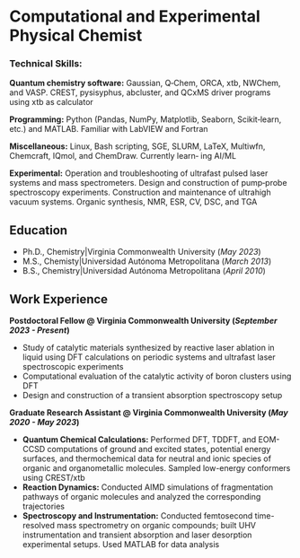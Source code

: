 # Computational and Experimental Physical Chemist

### Technical Skills:
**Quantum chemistry software:** Gaussian, Q‑Chem, ORCA, xtb, NWChem, and VASP. CREST, pysisyphus, abcluster, and QCxMS
driver programs using xtb as calculator

**Programming:** Python (Pandas, NumPy, Matplotlib, Seaborn, Scikit‑learn, etc.) and MATLAB. Familiar with LabVIEW
and Fortran

**Miscellaneous:** Linux, Bash scripting, SGE, SLURM, LaTeX, Multiwfn, Chemcraft, IQmol, and ChemDraw. Currently learn‑
ing AI/ML

**Experimental:** Operation and troubleshooting of ultrafast pulsed laser systems and mass spectrometers. Design and
construction of pump‑probe spectroscopy experiments. Construction and maintenance of ultrahigh vacuum systems.
Organic synthesis, NMR, ESR, CV, DSC, and TGA

## Education
- Ph.D., Chemistry|Virginia Commonwealth University (_May 2023_)								       		
- M.S., Chemisty|Universidad Autónoma Metropolitana (_March 2013_)	 			        		
- B.S., Chemistry|Universidad Autónoma Metropolitana (_April 2010_)

## Work Experience
**Postdoctoral Fellow @ Virginia Commonwealth University (_September 2023 - Present_)**
- Study of catalytic materials synthesized by reactive laser ablation in liquid using DFT calculations
on periodic systems and ultrafast laser spectroscopic experiments
- Computational evaluation of the catalytic activity of boron clusters using DFT
- Design and construction of a transient absorption spectroscopy setup

**Graduate Research Assistant @ Virginia Commonwealth University (_May 2020 - May 2023_)** 
- **Quantum Chemical Calculations:**
Performed DFT, TDDFT, and EOM-CCSD computations of ground and excited states, potential energy surfaces, and thermochemical data for neutral and ionic species of organic and organometallic molecules. Sampled low-energy conformers using CREST/xtb
- **Reaction Dynamics:**
Conducted AIMD simulations of fragmentation pathways of organic molecules and analyzed the corresponding trajectories 
- **Spectroscopy and Instrumentation:**
Conducted femtosecond time-resolved mass spectrometry on organic compounds; built UHV instrumentation and transient absorption and laser desorption experimental setups. Used MATLAB for data analysis

<!--
## Projects
### Data-Driven EEG Band Discovery with Decision Trees
[Publication](https://www.mdpi.com/1424-8220/22/8/3048)

Developed objective strategy for discovering optimal EEG bands based on signal power spectra using **Python**. This data-driven approach led to better characterization of the underlying power spectrum by identifying bands that outperformed the more commonly used band boundaries by a factor of two. The proposed method provides a fully automated and flexible approach to capturing key signal components and possibly discovering new indices of brain activity.

![EEG Band Discovery](/assets/img/eeg_band_discovery.jpeg)

### Decoding Physical and Cognitive Impacts of Particulate Matter Concentrations at Ultra-Fine Scales
[Publication](https://www.mdpi.com/1424-8220/22/11/4240)

Used **Matlab** to train over 100 machine learning models which estimated particulate matter concentrations based on a suite of over 300 biometric variables. We found biometric variables can be used to accurately estimate particulate matter concentrations at ultra-fine spatial scales with high fidelity (r2 = 0.91) and that smaller particles are better estimated than larger ones. Inferring environmental conditions solely from biometric measurements allows us to disentangle key interactions between the environment and the body.

![Bike Study](/assets/img/bike_study.jpeg)

## Talks & Lectures
- Causality: The new science of an old question - GSP Seminar, Fall 2021
- Guest Lecture: Dimensionality Reduction - Big Data and Machine Learning for Scientific Discovery (PHYS 5336), Spring 2021
- Guest Lecture: Fourier and Wavelet Transforms - Scientific Computing (PHYS 5315), Fall 2020
- A Brief Introduction to Optimization - GSP Seminar, Fall 2019
- Weeks of Welcome Poster Competition - UTD, Fall 2019
- A Brief Introduction to Networks - GSP Seminar, Spring 2019

- [Data Science YouTube](https://www.youtube.com/channel/UCa9gErQ9AE5jT2DZLjXBIdA)
-->
